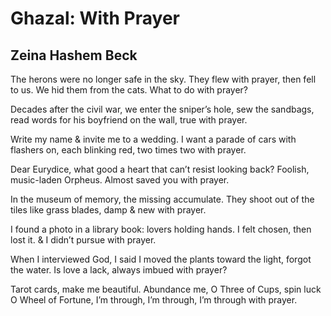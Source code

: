 # Ghazal: With Prayer
## Zeina Hashem Beck
The herons were no longer safe in the sky. They flew with prayer,
then fell to us. We hid them from the cats. What to do with prayer?

Decades after the civil war, we enter the sniper’s hole, sew
the sandbags, read words for his boyfriend on the wall, true with prayer.

Write my name & invite me to a wedding. I want a parade
of cars with flashers on, each blinking red, two times two with prayer.

Dear Eurydice, what good a heart that can’t resist looking back?
Foolish, music-laden Orpheus. Almost saved you with prayer.

In the museum of memory, the missing accumulate.
They shoot out of the tiles like grass blades, damp & new with prayer.

I found a photo in a library book: lovers holding hands.
I felt chosen, then lost it. & I didn’t pursue with prayer.

When I interviewed God, I said I moved the plants toward the light,
forgot the water. Is love a lack, always imbued with prayer?

Tarot cards, make me beautiful. Abundance me, O Three of Cups,
spin luck O Wheel of Fortune, I’m through, I’m through, I’m through with
prayer.